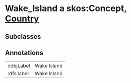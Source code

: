 # Wake_Island a skos:Concept, [Country](/0.1/Country)

## Subclasses

## Annotations

|||
|-----|-----|
|ddbjLabel|Wake Island|
|rdfs:label|Wake Island|

